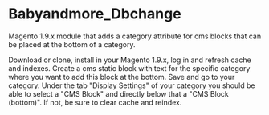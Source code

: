 # Babyandmore_Dbchange

Magento 1.9.x module that adds a category attribute for cms blocks that can be placed at the bottom of a category.  

Download or clone, install in your Magento 1.9.x, log in and refresh cache and indexes.
Create a cms static block with text for the specific category where you want to add this block at the bottom. 
Save and go to your category. 
Under the tab "Display Settings" of your category you should be able to select a "CMS Block" and directly below 
that a "CMS Block (bottom)". If not, be sure to clear cache and reindex.
